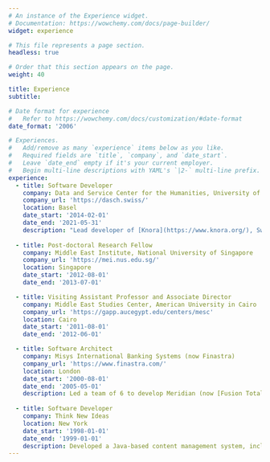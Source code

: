 ```yaml
---
# An instance of the Experience widget.
# Documentation: https://wowchemy.com/docs/page-builder/
widget: experience

# This file represents a page section.
headless: true

# Order that this section appears on the page.
weight: 40

title: Experience
subtitle:

# Date format for experience
#   Refer to https://wowchemy.com/docs/customization/#date-format
date_format: '2006'

# Experiences.
#   Add/remove as many `experience` items below as you like.
#   Required fields are `title`, `company`, and `date_start`.
#   Leave `date_end` empty if it's your current employer.
#   Begin multi-line descriptions with YAML's `|2-` multi-line prefix.
experience:
  - title: Software Developer
    company: Data and Service Center for the Humanities, University of Basel
    company_url: 'https://dasch.swiss/'
    location: Basel
    date_start: '2014-02-01'
    date_end: '2021-05-31'
    description: "Lead developer of [Knora](https://www.knora.org/), Switzerland's flagship system for editing, storing, searching, and reusing humanities research data."
        
  - title: Post-doctoral Research Fellow
    company: Middle East Institute, National University of Singapore
    company_url: 'https://mei.nus.edu.sg/'
    location: Singapore
    date_start: '2012-08-01'
    date_end: '2013-07-01'

  - title: Visiting Assistant Professor and Associate Director
    company: Middle East Studies Center, American University in Cairo
    company_url: 'https://gapp.aucegypt.edu/centers/mesc'
    location: Cairo
    date_start: '2011-08-01'
    date_end: '2012-06-01'

  - title: Software Architect
    company: Misys International Banking Systems (now Finastra)
    company_url: 'https://www.finastra.com/'
    location: London
    date_start: '2000-08-01'
    date_end: '2005-05-01'
    description: Led a team of 6 to develop Meridian (now [Fusion Total Messaging](https://www.finastra.com/solutions/transaction-banking/financial-messaging-services/fusion-total-messaging)), a Java middleware program used by banks worldwide to connect back-office applications with the [SWIFT](https://www.swift.com/) payments network.
    
  - title: Software Developer
    company: Think New Ideas
    location: New York
    date_start: '1998-01-01'
    date_end: '1999-01-01'
    description: Developed a Java-based content management system, including the [FreeMarker](https://freemarker.apache.org) template engine.
---
```

